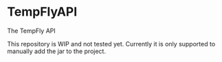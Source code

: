 # TempFlyAPI
The TempFly API

This repository is WIP and not tested yet. Currently it is only supported to manually add the jar to the project.
